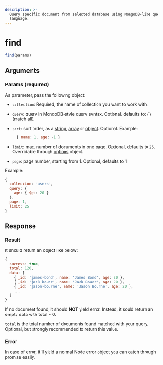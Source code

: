 ```yaml
---
description: >-
  Query specific document from selected database using MongoDB-like query
  language.
---
```


# find

```javascript
find(params)
```

## Arguments

### Params \(required\)

As parameter, pass the following object:

* `collection`: Required, the name of collection you want to work with.
* `query`: query in MongoDB-style query syntax. Optional, defaults to: `{}` \(match all\).
* `sort`: sort order, as a [string](../../features/sort-order.md#as-string), [array](../../features/sort-order.md#as-array) or [object](../../features/sort-order.md#as-object). Optional. Example:

  ```javascript
    { name: 1, age: -1 }
  ```

* `limit`: max. number of documents in one page. Optional, defaults to `25`. Overridable through [options](../misc/set-options.md) object.
* `page`: page number, starting from 1. Optional, defaults to 1

Example:

```javascript
{
  collection: 'users',
  query: {
    age: { $gt: 20 }
  },
  page: 1,
  limit: 25
}
```

## Response

### Result

It should return an object like below:

```javascript
{
  success: true,
  total: 120,
  data: [
    { _id: 'james-bond', name: 'James Bond', age: 20 },
    { _id: 'jack-bauer', name: 'Jack Bauer', age: 20 },
    { _id: 'jason-bourne', name: 'Jason Bourne', age: 20 },
    ...
  ]
}
```

If no document found, it should **NOT** yield error. Instead, it sould return an empty data with total = 0.

`total` is the total number of documents found matched with your query. Optional, but strongly recommended to return this value.

### Error

In case of error, it'll yield a normal Node error object you can catch through promise easily.

